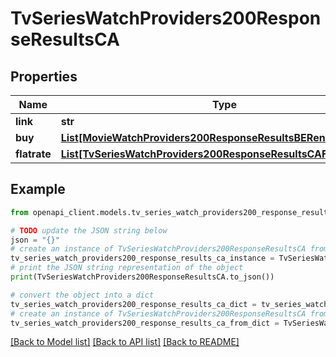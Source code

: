 # TvSeriesWatchProviders200ResponseResultsCA


## Properties

Name | Type | Description | Notes
------------ | ------------- | ------------- | -------------
**link** | **str** |  | [optional] 
**buy** | [**List[MovieWatchProviders200ResponseResultsBERentInner]**](MovieWatchProviders200ResponseResultsBERentInner.md) |  | [optional] 
**flatrate** | [**List[TvSeriesWatchProviders200ResponseResultsCAFlatrateInner]**](TvSeriesWatchProviders200ResponseResultsCAFlatrateInner.md) |  | [optional] 

## Example

```python
from openapi_client.models.tv_series_watch_providers200_response_results_ca import TvSeriesWatchProviders200ResponseResultsCA

# TODO update the JSON string below
json = "{}"
# create an instance of TvSeriesWatchProviders200ResponseResultsCA from a JSON string
tv_series_watch_providers200_response_results_ca_instance = TvSeriesWatchProviders200ResponseResultsCA.from_json(json)
# print the JSON string representation of the object
print(TvSeriesWatchProviders200ResponseResultsCA.to_json())

# convert the object into a dict
tv_series_watch_providers200_response_results_ca_dict = tv_series_watch_providers200_response_results_ca_instance.to_dict()
# create an instance of TvSeriesWatchProviders200ResponseResultsCA from a dict
tv_series_watch_providers200_response_results_ca_from_dict = TvSeriesWatchProviders200ResponseResultsCA.from_dict(tv_series_watch_providers200_response_results_ca_dict)
```
[[Back to Model list]](../README.md#documentation-for-models) [[Back to API list]](../README.md#documentation-for-api-endpoints) [[Back to README]](../README.md)


